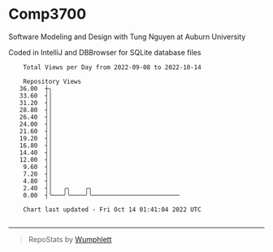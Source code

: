 # Comp3700

Software Modeling and Design with Tung Nguyen at Auburn University

Coded in IntelliJ and DBBrowser for SQLite database files

```
    Total Views per Day from 2022-09-08 to 2022-10-14

    Repository Views
   36.00  ┼╮
   33.60  ┤│
   31.20  ┤│
   28.80  ┤│
   26.40  ┤│
   24.00  ┤│
   21.60  ┤│
   19.20  ┤│
   16.80  ┤│
   14.40  ┤│
   12.00  ┤│
    9.60  ┤│
    7.20  ┤│
    4.80  ┤│
    2.40  ┤│   ╭╮    ╭╮
    0.00  ┤╰───╯╰────╯╰────────────────────────

    Chart last updated - Fri Oct 14 01:41:04 2022 UTC
    
```

---

> RepoStats by [Wumphlett](https://github.com/Wumphlett)
